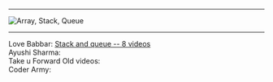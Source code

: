 <hr>

![Array, Stack, Queue](https://d3pdqc0wehtytt.cloudfront.net/courses/033accad-569c-4f04-a968-5511a671e015.png)

<hr>

Love Babbar: [Stack and queue -- 8 videos](https://youtube.com/playlist?list=PLDzeHZWIZsTrhXYYtx4z8-u8zA-DzuVsj&feature=shared) <br>
Ayushi Sharma: <br>
Take u Forward Old videos: <br>
Coder Army: 
